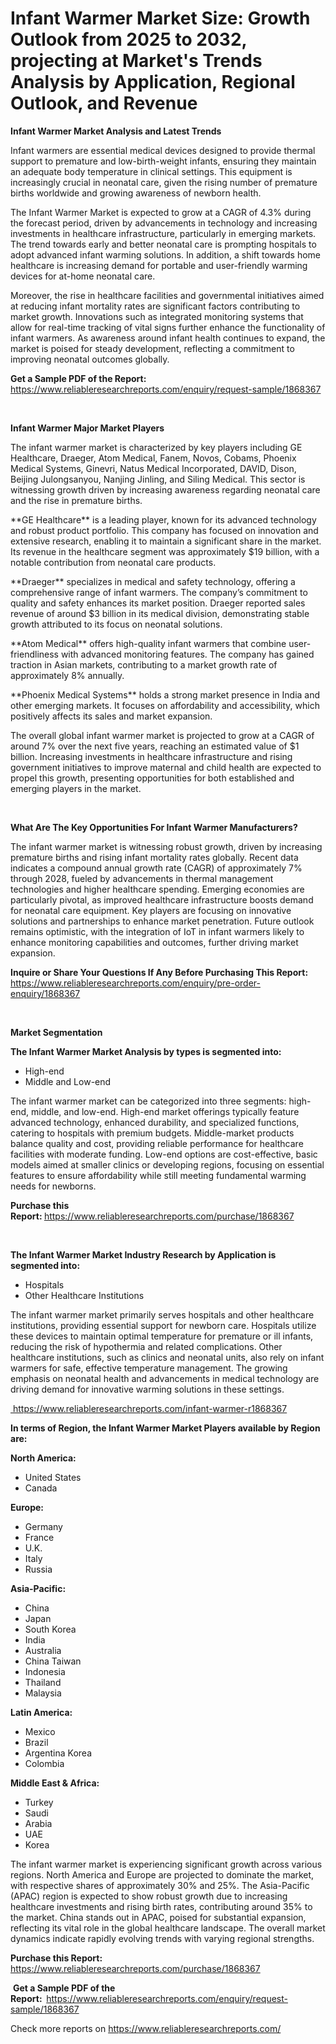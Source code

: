 <p><h1>Infant Warmer Market Size: Growth Outlook from 2025 to 2032, projecting at Market's Trends Analysis by Application, Regional Outlook, and Revenue</h1></p><p><strong>Infant Warmer Market Analysis and Latest Trends</strong></p>
<p><p>Infant warmers are essential medical devices designed to provide thermal support to premature and low-birth-weight infants, ensuring they maintain an adequate body temperature in clinical settings. This equipment is increasingly crucial in neonatal care, given the rising number of premature births worldwide and growing awareness of newborn health.</p><p>The Infant Warmer Market is expected to grow at a CAGR of 4.3% during the forecast period, driven by advancements in technology and increasing investments in healthcare infrastructure, particularly in emerging markets. The trend towards early and better neonatal care is prompting hospitals to adopt advanced infant warming solutions. In addition, a shift towards home healthcare is increasing demand for portable and user-friendly warming devices for at-home neonatal care.</p><p>Moreover, the rise in healthcare facilities and governmental initiatives aimed at reducing infant mortality rates are significant factors contributing to market growth. Innovations such as integrated monitoring systems that allow for real-time tracking of vital signs further enhance the functionality of infant warmers. As awareness around infant health continues to expand, the market is poised for steady development, reflecting a commitment to improving neonatal outcomes globally.</p></p>
<p><strong>Get a Sample PDF of the Report:&nbsp;</strong> <a href="https://www.reliableresearchreports.com/enquiry/request-sample/1868367?utm_campaign=2561&utm_medium=2&utm_source=Github&utm_content=ia&utm_term=03032025&utm_id=infant-warmer">https://www.reliableresearchreports.com/enquiry/request-sample/1868367</a></p>
<p>&nbsp;</p>
<p><strong>Infant Warmer Major Market Players</strong></p>
<p><p>The infant warmer market is characterized by key players including GE Healthcare, Draeger, Atom Medical, Fanem, Novos, Cobams, Phoenix Medical Systems, Ginevri, Natus Medical Incorporated, DAVID, Dison, Beijing Julongsanyou, Nanjing Jinling, and Siling Medical. This sector is witnessing growth driven by increasing awareness regarding neonatal care and the rise in premature births.</p><p>**GE Healthcare** is a leading player, known for its advanced technology and robust product portfolio. This company has focused on innovation and extensive research, enabling it to maintain a significant share in the market. Its revenue in the healthcare segment was approximately $19 billion, with a notable contribution from neonatal care products.</p><p>**Draeger** specializes in medical and safety technology, offering a comprehensive range of infant warmers. The company’s commitment to quality and safety enhances its market position. Draeger reported sales revenue of around $3 billion in its medical division, demonstrating stable growth attributed to its focus on neonatal solutions.</p><p>**Atom Medical** offers high-quality infant warmers that combine user-friendliness with advanced monitoring features. The company has gained traction in Asian markets, contributing to a market growth rate of approximately 8% annually.</p><p>**Phoenix Medical Systems** holds a strong market presence in India and other emerging markets. It focuses on affordability and accessibility, which positively affects its sales and market expansion.</p><p>The overall global infant warmer market is projected to grow at a CAGR of around 7% over the next five years, reaching an estimated value of $1 billion. Increasing investments in healthcare infrastructure and rising government initiatives to improve maternal and child health are expected to propel this growth, presenting opportunities for both established and emerging players in the market.</p></p>
<p>&nbsp;</p>
<p><strong>What Are The Key Opportunities For Infant Warmer Manufacturers?</strong></p>
<p><p>The infant warmer market is witnessing robust growth, driven by increasing premature births and rising infant mortality rates globally. Recent data indicates a compound annual growth rate (CAGR) of approximately 7% through 2028, fueled by advancements in thermal management technologies and higher healthcare spending. Emerging economies are particularly pivotal, as improved healthcare infrastructure boosts demand for neonatal care equipment. Key players are focusing on innovative solutions and partnerships to enhance market penetration. Future outlook remains optimistic, with the integration of IoT in infant warmers likely to enhance monitoring capabilities and outcomes, further driving market expansion.</p></p>
<p><strong>Inquire or Share Your Questions If Any Before Purchasing This Report:</strong> <a href="https://www.reliableresearchreports.com/enquiry/pre-order-enquiry/1868367?utm_campaign=2561&utm_medium=2&utm_source=Github&utm_content=ia&utm_term=03032025&utm_id=infant-warmer">https://www.reliableresearchreports.com/enquiry/pre-order-enquiry/1868367</a></p>
<p>&nbsp;</p>
<p><strong>Market Segmentation</strong></p>
<p><strong>The Infant Warmer Market Analysis by types is segmented into:</strong></p>
<p><ul><li>High-end</li><li>Middle and Low-end</li></ul></p>
<p><p>The infant warmer market can be categorized into three segments: high-end, middle, and low-end. High-end market offerings typically feature advanced technology, enhanced durability, and specialized functions, catering to hospitals with premium budgets. Middle-market products balance quality and cost, providing reliable performance for healthcare facilities with moderate funding. Low-end options are cost-effective, basic models aimed at smaller clinics or developing regions, focusing on essential features to ensure affordability while still meeting fundamental warming needs for newborns.</p></p>
<p><strong>Purchase this Report:&nbsp;</strong><a href="https://www.reliableresearchreports.com/purchase/1868367?utm_campaign=2561&utm_medium=2&utm_source=Github&utm_content=ia&utm_term=03032025&utm_id=infant-warmer">https://www.reliableresearchreports.com/purchase/1868367</a></p>
<p>&nbsp;</p>
<p><strong>The Infant Warmer Market Industry Research by Application is segmented into:</strong></p>
<p><ul><li>Hospitals</li><li>Other Healthcare Institutions</li></ul></p>
<p><p>The infant warmer market primarily serves hospitals and other healthcare institutions, providing essential support for newborn care. Hospitals utilize these devices to maintain optimal temperature for premature or ill infants, reducing the risk of hypothermia and related complications. Other healthcare institutions, such as clinics and neonatal units, also rely on infant warmers for safe, effective temperature management. The growing emphasis on neonatal health and advancements in medical technology are driving demand for innovative warming solutions in these settings.</p></p>
<p><a href="https://www.reliableresearchreports.com/infant-warmer-r1868367?utm_campaign=2561&utm_medium=2&utm_source=Github&utm_content=ia&utm_term=03032025&utm_id=infant-warmer">&nbsp;https://www.reliableresearchreports.com/infant-warmer-r1868367</a></p>
<p><strong>In terms of Region, the Infant Warmer Market Players available by Region are:</strong></p>
<p>
    <p> <strong> North America: </strong>
        <ul>
            <li>United States</li>
            <li>Canada</li>
        </ul>
        </p> 
    <p> <strong> Europe: </strong>
        <ul>
            <li>Germany</li>
            <li>France</li>
            <li>U.K.</li>
            <li>Italy</li>
            <li>Russia</li>
        </ul>
        </p> 
    <p> <strong> Asia-Pacific: </strong>
        <ul>
            <li>China</li>
            <li>Japan</li>
            <li>South Korea</li>
            <li>India</li>
            <li>Australia</li>
            <li>China Taiwan</li>
            <li>Indonesia</li>
            <li>Thailand</li>
            <li>Malaysia</li>
        </ul>
        </p> 
    <p> <strong> Latin America: </strong>
        <ul>
            <li>Mexico</li>
            <li>Brazil</li>
            <li>Argentina Korea</li>
            <li>Colombia</li>
        </ul>
        </p> 
    <p> <strong> Middle East & Africa: </strong>
        <ul>
            <li>Turkey</li>
            <li>Saudi</li>
            <li>Arabia</li>
            <li>UAE</li>
            <li>Korea</li>
        </ul>
    </p>
    </p>
<p><p>The infant warmer market is experiencing significant growth across various regions. North America and Europe are projected to dominate the market, with respective shares of approximately 30% and 25%. The Asia-Pacific (APAC) region is expected to show robust growth due to increasing healthcare investments and rising birth rates, contributing around 35% to the market. China stands out in APAC, poised for substantial expansion, reflecting its vital role in the global healthcare landscape. The overall market dynamics indicate rapidly evolving trends with varying regional strengths.</p></p>
<p><strong>Purchase this Report: </strong><a href="https://www.reliableresearchreports.com/purchase/1868367?utm_campaign=2561&utm_medium=2&utm_source=Github&utm_content=ia&utm_term=03032025&utm_id=infant-warmer">https://www.reliableresearchreports.com/purchase/1868367</a></p>
<p>&nbsp;<strong>Get a Sample PDF of the Report:&nbsp;&nbsp;</strong><a href="https://www.reliableresearchreports.com/enquiry/request-sample/1868367?utm_campaign=2561&utm_medium=2&utm_source=Github&utm_content=ia&utm_term=03032025&utm_id=infant-warmer">https://www.reliableresearchreports.com/enquiry/request-sample/1868367</a></p>
<p><strong></strong></p>
<p>Check more reports on <a href="https://www.reliableresearchreports.com/?utm_campaign=2561&utm_medium=2&utm_source=Github&utm_content=ia&utm_term=03032025&utm_id=infant-warmer">https://www.reliableresearchreports.com/</a></p>